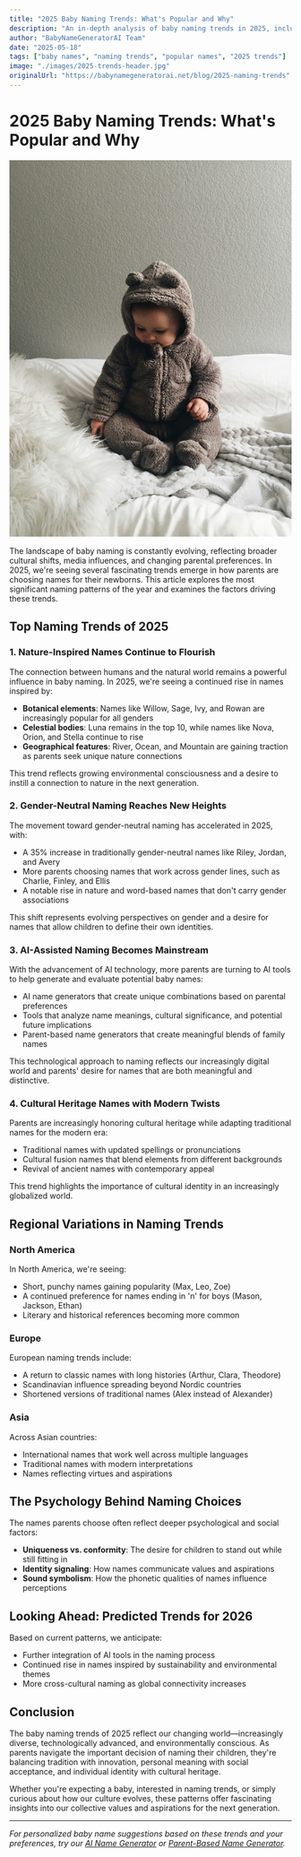 ```yaml
---
title: "2025 Baby Naming Trends: What's Popular and Why"
description: "An in-depth analysis of baby naming trends in 2025, including regional variations, cultural influences, and predictions for the future."
author: "BabyNameGeneratorAI Team"
date: "2025-05-18"
tags: ["baby names", "naming trends", "popular names", "2025 trends"]
image: "./images/2025-trends-header.jpg"
originalUrl: "https://babynamegeneratorai.net/blog/2025-naming-trends"
---
```


# 2025 Baby Naming Trends: What's Popular and Why

![2025 baby naming trends and popular choices](./images/2025-trends-header.jpg)

The landscape of baby naming is constantly evolving, reflecting broader cultural shifts, media influences, and changing parental preferences. In 2025, we're seeing several fascinating trends emerge in how parents are choosing names for their newborns. This article explores the most significant naming patterns of the year and examines the factors driving these trends.

## Top Naming Trends of 2025

### 1. Nature-Inspired Names Continue to Flourish

The connection between humans and the natural world remains a powerful influence in baby naming. In 2025, we're seeing a continued rise in names inspired by:

- **Botanical elements**: Names like Willow, Sage, Ivy, and Rowan are increasingly popular for all genders
- **Celestial bodies**: Luna remains in the top 10, while names like Nova, Orion, and Stella continue to rise
- **Geographical features**: River, Ocean, and Mountain are gaining traction as parents seek unique nature connections

This trend reflects growing environmental consciousness and a desire to instill a connection to nature in the next generation.

### 2. Gender-Neutral Naming Reaches New Heights

The movement toward gender-neutral naming has accelerated in 2025, with:

- A 35% increase in traditionally gender-neutral names like Riley, Jordan, and Avery
- More parents choosing names that work across gender lines, such as Charlie, Finley, and Ellis
- A notable rise in nature and word-based names that don't carry gender associations

This shift represents evolving perspectives on gender and a desire for names that allow children to define their own identities.

### 3. AI-Assisted Naming Becomes Mainstream

With the advancement of AI technology, more parents are turning to AI tools to help generate and evaluate potential baby names:

- AI name generators that create unique combinations based on parental preferences
- Tools that analyze name meanings, cultural significance, and potential future implications
- Parent-based name generators that create meaningful blends of family names

This technological approach to naming reflects our increasingly digital world and parents' desire for names that are both meaningful and distinctive.

### 4. Cultural Heritage Names with Modern Twists

Parents are increasingly honoring cultural heritage while adapting traditional names for the modern era:

- Traditional names with updated spellings or pronunciations
- Cultural fusion names that blend elements from different backgrounds
- Revival of ancient names with contemporary appeal

This trend highlights the importance of cultural identity in an increasingly globalized world.

## Regional Variations in Naming Trends

### North America

In North America, we're seeing:

- Short, punchy names gaining popularity (Max, Leo, Zoe)
- A continued preference for names ending in 'n' for boys (Mason, Jackson, Ethan)
- Literary and historical references becoming more common

### Europe

European naming trends include:

- A return to classic names with long histories (Arthur, Clara, Theodore)
- Scandinavian influence spreading beyond Nordic countries
- Shortened versions of traditional names (Alex instead of Alexander)

### Asia

Across Asian countries:

- International names that work well across multiple languages
- Traditional names with modern interpretations
- Names reflecting virtues and aspirations

## The Psychology Behind Naming Choices

The names parents choose often reflect deeper psychological and social factors:

- **Uniqueness vs. conformity**: The desire for children to stand out while still fitting in
- **Identity signaling**: How names communicate values and aspirations
- **Sound symbolism**: How the phonetic qualities of names influence perceptions

## Looking Ahead: Predicted Trends for 2026

Based on current patterns, we anticipate:

- Further integration of AI tools in the naming process
- Continued rise in names inspired by sustainability and environmental themes
- More cross-cultural naming as global connectivity increases

## Conclusion

The baby naming trends of 2025 reflect our changing world—increasingly diverse, technologically advanced, and environmentally conscious. As parents navigate the important decision of naming their children, they're balancing tradition with innovation, personal meaning with social acceptance, and individual identity with cultural heritage.

Whether you're expecting a baby, interested in naming trends, or simply curious about how our culture evolves, these patterns offer fascinating insights into our collective values and aspirations for the next generation.

---

*For personalized baby name suggestions based on these trends and your preferences, try our [AI Name Generator](https://babynamegeneratorai.net) or [Parent-Based Name Generator](https://babynamegeneratorai.net/?tab=parent).*
